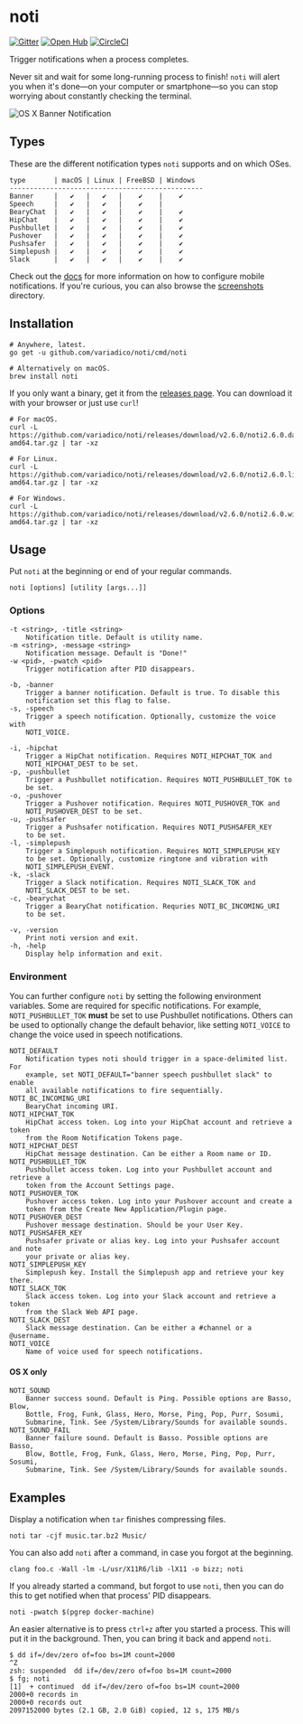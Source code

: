 # noti

[![Gitter]](https://gitter.im/variadico/noti)
[![Open Hub]](https://www.openhub.net/p/variadico-noti)
[![CircleCI]](https://circleci.com/gh/variadico/noti)

Trigger notifications when a process completes.

Never sit and wait for some long-running process to finish! `noti` will alert
you when it's done—on your computer or smartphone—so you can stop worrying about
constantly checking the terminal.

![OS X Banner Notification]

## Types

These are the different notification types `noti` supports and on which OSes.

```
type       | macOS | Linux | FreeBSD | Windows
------------------------------------------------
Banner     |   ✔   |   ✔   |    ✔    |    ✔
Speech     |   ✔   |   ✔   |    ✔    |
BearyChat  |   ✔   |   ✔   |    ✔    |    ✔
HipChat    |   ✔   |   ✔   |    ✔    |    ✔
Pushbullet |   ✔   |   ✔   |    ✔    |    ✔
Pushover   |   ✔   |   ✔   |    ✔    |    ✔
Pushsafer  |   ✔   |   ✔   |    ✔    |    ✔
Simplepush |   ✔   |   ✔   |    ✔    |    ✔
Slack      |   ✔   |   ✔   |    ✔    |    ✔
```

Check out the [docs] for more information on how to configure mobile
notifications. If you're curious, you can also browse the [screenshots]
directory.

## Installation

```shell
# Anywhere, latest.
go get -u github.com/variadico/noti/cmd/noti

# Alternatively on macOS.
brew install noti
```

If you only want a binary, get it from the [releases page]. You can download it
with your browser or just use `curl`!

```shell
# For macOS.
curl -L https://github.com/variadico/noti/releases/download/v2.6.0/noti2.6.0.darwin-amd64.tar.gz | tar -xz

# For Linux.
curl -L https://github.com/variadico/noti/releases/download/v2.6.0/noti2.6.0.linux-amd64.tar.gz | tar -xz

# For Windows.
curl -L https://github.com/variadico/noti/releases/download/v2.6.0/noti2.6.0.windows-amd64.tar.gz | tar -xz
```

## Usage
Put `noti` at the beginning or end of your regular commands.

```
noti [options] [utility [args...]]
```

### Options

```
-t <string>, -title <string>
    Notification title. Default is utility name.
-m <string>, -message <string>
    Notification message. Default is "Done!"
-w <pid>, -pwatch <pid>
    Trigger notification after PID disappears.

-b, -banner
    Trigger a banner notification. Default is true. To disable this
    notification set this flag to false.
-s, -speech
    Trigger a speech notification. Optionally, customize the voice with
    NOTI_VOICE.

-i, -hipchat
    Trigger a HipChat notification. Requires NOTI_HIPCHAT_TOK and
    NOTI_HIPCHAT_DEST to be set.
-p, -pushbullet
    Trigger a Pushbullet notification. Requires NOTI_PUSHBULLET_TOK to
    be set.
-o, -pushover
    Trigger a Pushover notification. Requires NOTI_PUSHOVER_TOK and
    NOTI_PUSHOVER_DEST to be set.
-u, -pushsafer
    Trigger a Pushsafer notification. Requires NOTI_PUSHSAFER_KEY
    to be set.
-l, -simplepush
    Trigger a Simplepush notification. Requires NOTI_SIMPLEPUSH_KEY
    to be set. Optionally, customize ringtone and vibration with
    NOTI_SIMPLEPUSH_EVENT.
-k, -slack
    Trigger a Slack notification. Requires NOTI_SLACK_TOK and
    NOTI_SLACK_DEST to be set.
-c, -bearychat
    Trigger a BearyChat notification. Requries NOTI_BC_INCOMING_URI
    to be set.

-v, -version
    Print noti version and exit.
-h, -help
    Display help information and exit.
```

### Environment

You can further configure `noti` by setting the following environment variables.
Some are required for specific notifications. For example, `NOTI_PUSHBULLET_TOK`
**must** be set to use Pushbullet notifications. Others can be used to
optionally change the default behavior, like setting `NOTI_VOICE` to change the
voice used in speech notifications.

```
NOTI_DEFAULT
    Notification types noti should trigger in a space-delimited list. For
    example, set NOTI_DEFAULT="banner speech pushbullet slack" to enable
    all available notifications to fire sequentially.
NOTI_BC_INCOMING_URI
    BearyChat incoming URI.
NOTI_HIPCHAT_TOK
    HipChat access token. Log into your HipChat account and retrieve a token
    from the Room Notification Tokens page.
NOTI_HIPCHAT_DEST
    HipChat message destination. Can be either a Room name or ID.
NOTI_PUSHBULLET_TOK
    Pushbullet access token. Log into your Pushbullet account and retrieve a
    token from the Account Settings page.
NOTI_PUSHOVER_TOK
    Pushover access token. Log into your Pushover account and create a
    token from the Create New Application/Plugin page.
NOTI_PUSHOVER_DEST
    Pushover message destination. Should be your User Key.
NOTI_PUSHSAFER_KEY
    Pushsafer private or alias key. Log into your Pushsafer account and note
    your private or alias key.
NOTI_SIMPLEPUSH_KEY
    Simplepush key. Install the Simplepush app and retrieve your key there.
NOTI_SLACK_TOK
    Slack access token. Log into your Slack account and retrieve a token
    from the Slack Web API page.
NOTI_SLACK_DEST
    Slack message destination. Can be either a #channel or a @username.
NOTI_VOICE
    Name of voice used for speech notifications.
```

#### OS X only

```
NOTI_SOUND
    Banner success sound. Default is Ping. Possible options are Basso, Blow,
    Bottle, Frog, Funk, Glass, Hero, Morse, Ping, Pop, Purr, Sosumi,
    Submarine, Tink. See /System/Library/Sounds for available sounds.
NOTI_SOUND_FAIL
    Banner failure sound. Default is Basso. Possible options are Basso,
    Blow, Bottle, Frog, Funk, Glass, Hero, Morse, Ping, Pop, Purr, Sosumi,
    Submarine, Tink. See /System/Library/Sounds for available sounds.
```

## Examples

Display a notification when `tar` finishes compressing files.

```
noti tar -cjf music.tar.bz2 Music/
```

You can also add `noti` after a command, in case you forgot at the beginning.

```
clang foo.c -Wall -lm -L/usr/X11R6/lib -lX11 -o bizz; noti
```

If you already started a command, but forgot to use `noti`, then you can do this
to get notified when that process' PID disappears.

```
noti -pwatch $(pgrep docker-machine)
```

An easier alternative is to press `ctrl+z` after you started a process. This
will put it in the background. Then, you can bring it back and append `noti`.

```
$ dd if=/dev/zero of=foo bs=1M count=2000
^Z
zsh: suspended  dd if=/dev/zero of=foo bs=1M count=2000
$ fg; noti
[1]  + continued  dd if=/dev/zero of=foo bs=1M count=2000
2000+0 records in
2000+0 records out
2097152000 bytes (2.1 GB, 2.0 GiB) copied, 12 s, 175 MB/s
```

[OS X Banner Notification]: https://raw.githubusercontent.com/variadico/noti/master/.github/screenshots/osx_banner.png
[docs]: https://github.com/variadico/noti/blob/master/docs/noti.md
[screenshots]: https://github.com/variadico/noti/tree/master/.github/screenshots
[releases page]: https://github.com/variadico/noti/releases
[Gitter]: https://badges.gitter.im/variadico/noti.svg
[Open Hub]: https://img.shields.io/badge/open%20hub-metrics-blue.svg
[CircleCI]: https://circleci.com/gh/variadico/noti.svg?style=shield
